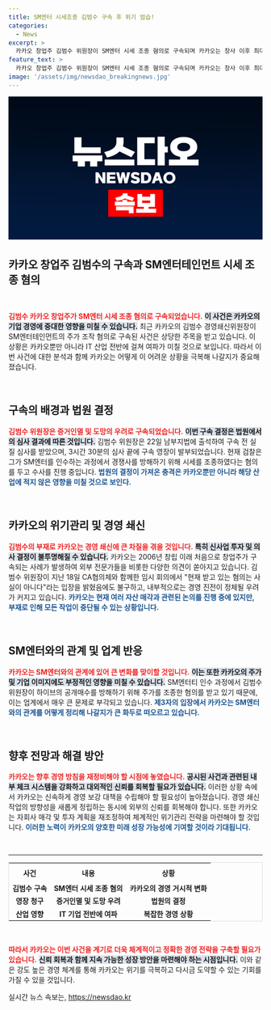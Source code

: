 ```yaml
---
title: SM엔터 시세조종 김범수 구속 후 위기 엄습!
categories:
  - News
excerpt: >
  카카오 창업주 김범수 위원장이 SM엔터 시세 조종 혐의로 구속되며 카카오는 창사 이후 최대 위기를 맞이했다. 그의 부재가 신사업 및 경영 쇄신에 차질을 우려하게 하고, 여러 의사결정 과정에서 영향이 불가피해 보인다.
feature_text: >
  카카오 창업주 김범수 위원장이 SM엔터 시세 조종 혐의로 구속되며 카카오는 창사 이후 최대 위기를 맞이했다. 그의 부재가 신사업 및 경영 쇄신에 차질을 우려하게 하고, 여러 의사결정 과정에서 영향이 불가피해 보인다.
image: '/assets/img/newsdao_breakingnews.jpg'
---
```


<p><img src="/assets/img/newsdao_breakingnews.jpg" alt="implanttips 속보" /></p>

<h2 data-ke-size="size26">카카오 창업주 김범수의 구속과 SM엔터테인먼트 시세 조종 혐의</h2>

<p data-ke-size="size16">&nbsp;</p>

<p><b><span style="color: #ee2323;">김범수 카카오 창업주가 SM엔터 시세 조종 혐의로 구속되었습니다.</span></b> <b><span style="background-color: #21538527;">이 사건은 카카오의 기업 경영에 중대한 영향을 미칠 수 있습니다.</span></b> 최근 카카오의 김범수 경영쇄신위원장이 SM엔터테인먼트의 주가 조작 혐의로 구속된 사건은 상당한 주목을 받고 있습니다. 이 상황은 카카오뿐만 아니라 IT 산업 전반에 걸쳐 여파가 미칠 것으로 보입니다. 따라서 이번 사건에 대한 분석과 함께 카카오는 어떻게 이 어려운 상황을 극복해 나갈지가 중요해졌습니다.</p>

<p data-ke-size="size16">&nbsp;</p>

<h2 data-ke-size="size26">구속의 배경과 법원 결정</h2>

<p><b><span style="color: #ee2323;">김범수 위원장은 증거인멸 및 도망의 우려로 구속되었습니다.</span></b> <b><span style="background-color: #21538527;">이번 구속 결정은 법원에서의 심사 결과에 따른 것입니다.</span></b> 김범수 위원장은 22일 남부지법에 출석하여 구속 전 실질 심사를 받았으며, 3시간 30분의 심사 끝에 구속 영장이 발부되었습니다. 현재 검찰은 그가 SM엔터를 인수하는 과정에서 경쟁사를 방해하기 위해 시세를 조종하였다는 혐의를 두고 수사를 진행 중입니다. <b><span style="color: #1a5490;">법원의 결정이 가져온 충격은 카카오뿐만 아니라 해당 산업에 적지 않은 영향을 미칠 것으로 보인다.</span></b></p>

<p data-ke-size="size16">&nbsp;</p>

<h2 data-ke-size="size26">카카오의 위기관리 및 경영 쇄신</h2>

<p><b><span style="color: #ee2323;">김범수의 부재로 카카오는 경영 쇄신에 큰 차질을 겪을 것입니다.</span></b> <b><span style="background-color: #21538527;">특히 신사업 투자 및 의사 결정이 불투명해질 수 있습니다.</span></b> 카카오는 2006년 창립 이래 처음으로 창업주가 구속되는 사례가 발생하여 외부 전문가들을 비롯한 다양한 의견이 쏟아지고 있습니다. 김범수 위원장이 지난 18일 CA협의체와 함께한 임시 회의에서 "현재 받고 있는 혐의는 사실이 아니다"라는 입장을 밝혔음에도 불구하고, 내부적으로는 경영 진전이 정체될 우려가 커지고 있습니다. <b><span style="color: #1a5490;">카카오는 현재 여러 자산 매각과 관련된 논의를 진행 중에 있지만, 부재로 인해 모든 작업이 중단될 수 있는 상황입니다.</span></b> </p>

<p data-ke-size="size16">&nbsp;</p>

<h2 data-ke-size="size26">SM엔터와의 관계 및 업계 반응</h2>

<p><b><span style="color: #ee2323;">카카오는 SM엔터와의 관계에 있어 큰 변화를 맞이할 것입니다.</span></b> <b><span style="background-color: #21538527;">이는 또한 카카오의 주가 및 기업 이미지에도 부정적인 영향을 미칠 수 있습니다.</span></b> SM엔터티 인수 과정에서 김범수 위원장이 하이브의 공개매수를 방해하기 위해 주가를 조종한 혐의를 받고 있기 때문에, 이는 업계에서 매우 큰 문제로 부각되고 있습니다. <b><span style="color: #1a5490;">제3자의 입장에서 카카오는 SM엔터와의 관계를 어떻게 정리해 나갈지가 큰 화두로 떠오르고 있습니다.</span></b> </p>

<p data-ke-size="size16">&nbsp;</p>

<h2 data-ke-size="size26">향후 전망과 해결 방안</h2>

<p><b><span style="color: #ee2323;">카카오는 향후 경영 방침을 재정비해야 할 시점에 놓였습니다.</span></b> <b><span style="background-color: #21538527;">공시된 사건과 관련된 내부 체크 시스템을 강화하고 대외적인 신뢰를 회복할 필요가 있습니다.</span></b> 이러한 상황 속에서 카카오는 신속하게 경영 보강 대책을 수립해야 할 필요성이 높아졌습니다. 경영 쇄신 작업의 방향성을 새롭게 정립하는 동시에 외부의 신뢰를 회복해야 합니다. 또한 카카오는 자회사 매각 및 투자 계획을 재조정하여 체계적인 위기관리 전략을 마련해야 할 것입니다. <b><span style="color: #1a5490;">이러한 노력이 카카오의 양호한 미래 성장 가능성에 기여할 것이라 기대됩니다.</span></b></p>

<p data-ke-size="size16">&nbsp;</p>

<hr/>

<table style="width: 100%; border-collapse: collapse; border: 1px solid #ddd;">
    <tr>
        <th style="text-align: center; height: 30px;">사건</th>
        <th style="text-align: center; height: 30px;">내용</th>
        <th style="text-align: center; height: 30px;">상황</th>
    </tr>
    <tr>
        <td style="text-align: center; height: 17px;"><b>김범수 구속</b></td>
        <td style="text-align: center; height: 17px;"><b>SM엔터 시세 조종 혐의</b></td>
        <td style="text-align: center; height: 17px;"><b>카카오의 경영 거시적 변화</b></td>
    </tr>
    <tr>
        <td style="text-align: center; height: 17px;"><b>영장 청구</b></td>
        <td style="text-align: center; height: 17px;"><b>증거인멸 및 도망 우려</b></td>
        <td style="text-align: center; height: 17px;"><b>법원의 결정</b></td>
    </tr>
    <tr>
        <td style="text-align: center; height: 17px;"><b>산업 영향</b></td>
        <td style="text-align: center; height: 17px;"><b>IT 기업 전반에 여파</b></td>
        <td style="text-align: center; height: 17px;"><b>복잡한 경영 상황</b></td>
    </tr>
</table>

<p data-ke-size="size16">&nbsp;</p>

<p><b><span style="color: #ee2323;">따라서 카카오는 이번 사건을 계기로 더욱 체계적이고 정확한 경영 전략을 구축할 필요가 있습니다.</span></b> <b><span style="background-color: #21538527;">신뢰 회복과 함께 지속 가능한 성장 방안을 마련해야 하는 시점입니다.</span></b> 이와 같은 강도 높은 경영 체계를 통해 카카오는 위기를 극복하고 다시금 도약할 수 있는 기회를 가질 수 있을 것입니다.</p>
실시간 뉴스 속보는, <a href="https://newsdao.kr" rel="dofollow">https://newsdao.kr</a>


